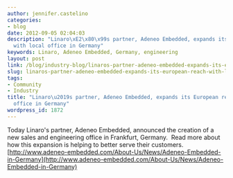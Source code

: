 ```yaml
---
author: jennifer.castelino
categories:
- blog
date: 2012-09-05 02:04:03
description: "Linaro\xE2\x80\x99s partner, Adeneo Embedded, expands its European reach
  with local office in Germany"
keywords: Linaro, Adeneo Embedded, Germany, engineering
layout: post
link: /blog/industry-blog/linaros-partner-adeneo-embedded-expands-its-european-reach-with-local-office-in-germany/
slug: linaros-partner-adeneo-embedded-expands-its-european-reach-with-local-office-in-germany
tags:
- Community
- Industry
title: "Linaro\u2019s partner, Adeneo Embedded, expands its European reach with local
  office in Germany"
wordpress_id: 1872
---
```


Today Linaro's partner, Adeneo Embedded, announced the creation of a new sales and engineering office in Frankfurt, Germany.  Read more about how this expansion is helping to better serve their customers.  [http://www.adeneo-embedded.com/About-Us/News/Adeneo-Embedded-in-Germany](http://www.adeneo-embedded.com/About-Us/News/Adeneo-Embedded-in-Germany)